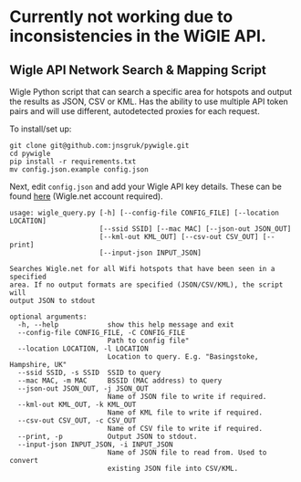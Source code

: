 # Currently not working due to inconsistencies in the WiGlE API.

## Wigle API Network Search & Mapping Script

Wigle Python script that can search a specific area for hotspots and output the results as JSON, CSV or KML. Has the ability to use multiple API token pairs and will use different, autodetected proxies for each request.

To install/set up:

```
git clone git@github.com:jnsgruk/pywigle.git
cd pywigle
pip install -r requirements.txt
mv config.json.example config.json
```

Next, edit `config.json` and add your Wigle API key details. These can be found [here](https://wigle.net/account) (Wigle.net account required).

```
usage: wigle_query.py [-h] [--config-file CONFIG_FILE] [--location LOCATION]
                      [--ssid SSID] [--mac MAC] [--json-out JSON_OUT]
                      [--kml-out KML_OUT] [--csv-out CSV_OUT] [--print]
                      [--input-json INPUT_JSON]

Searches Wigle.net for all Wifi hotspots that have been seen in a specified
area. If no output formats are specified (JSON/CSV/KML), the script will
output JSON to stdout

optional arguments:
  -h, --help            show this help message and exit
  --config-file CONFIG_FILE, -C CONFIG_FILE
                        Path to config file"
  --location LOCATION, -l LOCATION
                        Location to query. E.g. "Basingstoke, Hampshire, UK"
  --ssid SSID, -s SSID  SSID to query
  --mac MAC, -m MAC     BSSID (MAC address) to query
  --json-out JSON_OUT, -j JSON_OUT
                        Name of JSON file to write if required.
  --kml-out KML_OUT, -k KML_OUT
                        Name of KML file to write if required.
  --csv-out CSV_OUT, -c CSV_OUT
                        Name of CSV file to write if required.
  --print, -p           Output JSON to stdout.
  --input-json INPUT_JSON, -i INPUT_JSON
                        Name of JSON file to read from. Used to convert
                        existing JSON file into CSV/KML.
```
